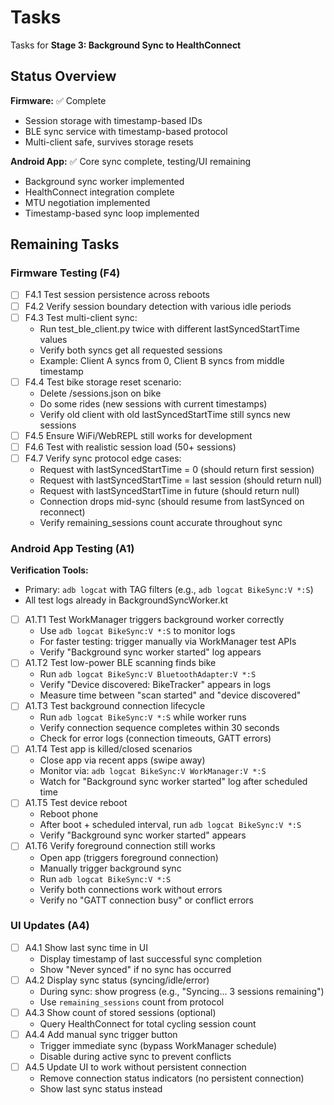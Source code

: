 # Tasks

Tasks for **Stage 3: Background Sync to HealthConnect**

## Status Overview

**Firmware:** ✅ Complete

- Session storage with timestamp-based IDs
- BLE sync service with timestamp-based protocol
- Multi-client safe, survives storage resets

**Android App:** ✅ Core sync complete, testing/UI remaining

- Background sync worker implemented
- HealthConnect integration complete
- MTU negotiation implemented
- Timestamp-based sync loop implemented

## Remaining Tasks

### Firmware Testing (F4)

- [ ] F4.1 Test session persistence across reboots
- [ ] F4.2 Verify session boundary detection with various idle periods
- [ ] F4.3 Test multi-client sync:
  - Run test_ble_client.py twice with different lastSyncedStartTime values
  - Verify both syncs get all requested sessions
  - Example: Client A syncs from 0, Client B syncs from middle timestamp
- [ ] F4.4 Test bike storage reset scenario:
  - Delete /sessions.json on bike
  - Do some rides (new sessions with current timestamps)
  - Verify old client with old lastSyncedStartTime still syncs new sessions
- [ ] F4.5 Ensure WiFi/WebREPL still works for development
- [ ] F4.6 Test with realistic session load (50+ sessions)
- [ ] F4.7 Verify sync protocol edge cases:
  - Request with lastSyncedStartTime = 0 (should return first session)
  - Request with lastSyncedStartTime = last session (should return null)
  - Request with lastSyncedStartTime in future (should return null)
  - Connection drops mid-sync (should resume from lastSynced on reconnect)
  - Verify remaining_sessions count accurate throughout sync

### Android App Testing (A1)

**Verification Tools:**

- Primary: `adb logcat` with TAG filters (e.g., `adb logcat BikeSync:V *:S`)
- All test logs already in BackgroundSyncWorker.kt

- [ ] A1.T1 Test WorkManager triggers background worker correctly
  - Use `adb logcat BikeSync:V *:S` to monitor logs
  - For faster testing: trigger manually via WorkManager test APIs
  - Verify "Background sync worker started" log appears
- [ ] A1.T2 Test low-power BLE scanning finds bike
  - Run `adb logcat BikeSync:V BluetoothAdapter:V *:S`
  - Verify "Device discovered: BikeTracker" appears in logs
  - Measure time between "scan started" and "device discovered"
- [ ] A1.T3 Test background connection lifecycle
  - Run `adb logcat BikeSync:V *:S` while worker runs
  - Verify connection sequence completes within 30 seconds
  - Check for error logs (connection timeouts, GATT errors)
- [ ] A1.T4 Test app is killed/closed scenarios
  - Close app via recent apps (swipe away)
  - Monitor via: `adb logcat BikeSync:V WorkManager:V *:S`
  - Watch for "Background sync worker started" log after scheduled time
- [ ] A1.T5 Test device reboot
  - Reboot phone
  - After boot + scheduled interval, run `adb logcat BikeSync:V *:S`
  - Verify "Background sync worker started" appears
- [ ] A1.T6 Verify foreground connection still works
  - Open app (triggers foreground connection)
  - Manually trigger background sync
  - Run `adb logcat BikeSync:V *:S`
  - Verify both connections work without errors
  - Verify no "GATT connection busy" or conflict errors

### UI Updates (A4)

- [ ] A4.1 Show last sync time in UI
  - Display timestamp of last successful sync completion
  - Show "Never synced" if no sync has occurred
- [ ] A4.2 Display sync status (syncing/idle/error)
  - During sync: show progress (e.g., "Syncing... 3 sessions remaining")
  - Use `remaining_sessions` count from protocol
- [ ] A4.3 Show count of stored sessions (optional)
  - Query HealthConnect for total cycling session count
- [ ] A4.4 Add manual sync trigger button
  - Trigger immediate sync (bypass WorkManager schedule)
  - Disable during active sync to prevent conflicts
- [ ] A4.5 Update UI to work without persistent connection
  - Remove connection status indicators (no persistent connection)
  - Show last sync status instead
